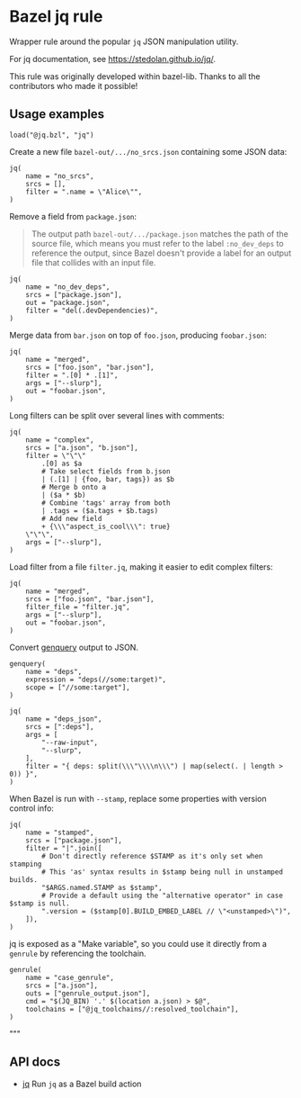 # Bazel jq rule

Wrapper rule around the popular `jq` JSON manipulation utility.

For jq documentation, see https://stedolan.github.io/jq/.

This rule was originally developed within bazel-lib.
Thanks to all the contributors who made it possible!

## Usage examples

```starlark
load("@jq.bzl", "jq")
```

Create a new file `bazel-out/.../no_srcs.json` containing some JSON data:

```starlark
jq(
    name = "no_srcs",
    srcs = [],
    filter = ".name = \"Alice\"",
)
```

Remove a field from `package.json`:

> The output path `bazel-out/.../package.json` matches the path of the source file,
> which means you must refer to the label `:no_dev_deps` to reference the output,
> since Bazel doesn't provide a label for an output file that collides with an input file.

```starlark
jq(
    name = "no_dev_deps",
    srcs = ["package.json"],
    out = "package.json",
    filter = "del(.devDependencies)",
)
```

Merge data from `bar.json` on top of `foo.json`, producing `foobar.json`:

```starlark
jq(
    name = "merged",
    srcs = ["foo.json", "bar.json"],
    filter = ".[0] * .[1]",
    args = ["--slurp"],
    out = "foobar.json",
)
```

Long filters can be split over several lines with comments:

```starlark
jq(
    name = "complex",
    srcs = ["a.json", "b.json"],
    filter = \"\"\"
        .[0] as $a
        # Take select fields from b.json
        | (.[1] | {foo, bar, tags}) as $b
        # Merge b onto a
        | ($a * $b)
        # Combine 'tags' array from both
        | .tags = ($a.tags + $b.tags)
        # Add new field
        + {\\\"aspect_is_cool\\\": true}
    \"\"\",
    args = ["--slurp"],
)
```

Load filter from a file `filter.jq`, making it easier to edit complex filters:

```starlark
jq(
    name = "merged",
    srcs = ["foo.json", "bar.json"],
    filter_file = "filter.jq",
    args = ["--slurp"],
    out = "foobar.json",
)
```

Convert [genquery](https://bazel.build/reference/be/general#genquery) output to JSON.

```starlark
genquery(
    name = "deps",
    expression = "deps(//some:target)",
    scope = ["//some:target"],
)

jq(
    name = "deps_json",
    srcs = [":deps"],
    args = [
        "--raw-input",
        "--slurp",
    ],
    filter = "{ deps: split(\\\"\\\\n\\\") | map(select(. | length > 0)) }",
)
```

When Bazel is run with `--stamp`, replace some properties with version control info:

```starlark
jq(
    name = "stamped",
    srcs = ["package.json"],
    filter = "|".join([
        # Don't directly reference $STAMP as it's only set when stamping
        # This 'as' syntax results in $stamp being null in unstamped builds.
        "$ARGS.named.STAMP as $stamp",
        # Provide a default using the "alternative operator" in case $stamp is null.
        ".version = ($stamp[0].BUILD_EMBED_LABEL // \"<unstamped>\")",
    ]),
)
```

jq is exposed as a "Make variable", so you could use it directly from a `genrule` by referencing the toolchain.

```starlark
genrule(
    name = "case_genrule",
    srcs = ["a.json"],
    outs = ["genrule_output.json"],
    cmd = "$(JQ_BIN) '.' $(location a.json) > $@",
    toolchains = ["@jq_toolchains//:resolved_toolchain"],
)
```

"""

## API docs

- [jq](docs/jq.md) Run `jq` as a Bazel build action
